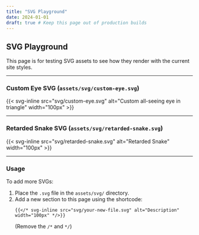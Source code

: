 ```yaml
---
title: "SVG Playground"
date: 2024-01-01
draft: true # Keep this page out of production builds
---
```


## SVG Playground

This page is for testing SVG assets to see how they render with the current site styles.

---

### Custom Eye SVG (`assets/svg/custom-eye.svg`)

{{< svg-inline src="svg/custom-eye.svg" alt="Custom all-seeing eye in triangle" width="100px" >}}

---

### Retarded Snake SVG (`assets/svg/retarded-snake.svg`)

{{< svg-inline src="svg/retarded-snake.svg" alt="Retarded Snake" width="100px" >}}

---

### Usage

To add more SVGs:
1. Place the `.svg` file in the `assets/svg/` directory.
2. Add a new section to this page using the shortcode:
   ```
   {{</* svg-inline src="svg/your-new-file.svg" alt="Description" width="100px" */>}}
   ```
   (Remove the `/*` and `*/`) 